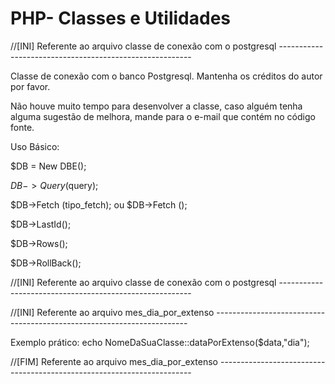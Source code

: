 PHP- Classes e Utilidades
=========================

//[INI] Referente ao arquivo classe de conexão com o postgresql --------------------------------------------------------

Classe de conexão com o banco Postgresql. Mantenha os créditos do autor por favor.

Não houve muito tempo para desenvolver 
a classe, caso alguém tenha alguma sugestão de melhora, mande para o e-mail que contém no código fonte.

Uso Básico:

$DB = New DBE();

$DB->Query($query);

$DB->Fetch (tipo_fetch); ou $DB->Fetch ();

$DB->LastId();

$DB->Rows();

$DB->RollBack();

//[INI] Referente ao arquivo classe de conexão com o postgresql --------------------------------------------------------

//[INI] Referente ao arquivo mes_dia_por_extenso -----------------------------------------------------------------------

Exemplo prático: echo NomeDaSuaClasse::dataPorExtenso($data,"dia");

//[FIM] Referente ao arquivo mes_dia_por_extenso -----------------------------------------------------------------------
